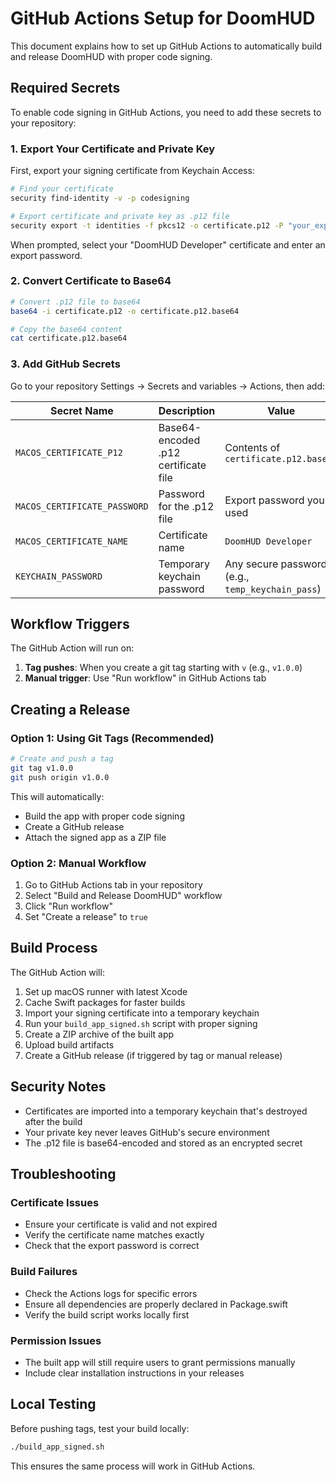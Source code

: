 # GitHub Actions Setup for DoomHUD

This document explains how to set up GitHub Actions to automatically build and release DoomHUD with proper code signing.

## Required Secrets

To enable code signing in GitHub Actions, you need to add these secrets to your repository:

### 1. Export Your Certificate and Private Key

First, export your signing certificate from Keychain Access:

```bash
# Find your certificate
security find-identity -v -p codesigning

# Export certificate and private key as .p12 file
security export -t identities -f pkcs12 -o certificate.p12 -P "your_export_password"
```

When prompted, select your "DoomHUD Developer" certificate and enter an export password.

### 2. Convert Certificate to Base64

```bash
# Convert .p12 file to base64
base64 -i certificate.p12 -o certificate.p12.base64

# Copy the base64 content
cat certificate.p12.base64
```

### 3. Add GitHub Secrets

Go to your repository Settings → Secrets and variables → Actions, then add:

| Secret Name | Description | Value |
|-------------|-------------|-------|
| `MACOS_CERTIFICATE_P12` | Base64-encoded .p12 certificate file | Contents of `certificate.p12.base64` |
| `MACOS_CERTIFICATE_PASSWORD` | Password for the .p12 file | Export password you used |
| `MACOS_CERTIFICATE_NAME` | Certificate name | `DoomHUD Developer` |
| `KEYCHAIN_PASSWORD` | Temporary keychain password | Any secure password (e.g., `temp_keychain_pass`) |

## Workflow Triggers

The GitHub Action will run on:

1. **Tag pushes**: When you create a git tag starting with `v` (e.g., `v1.0.0`)
2. **Manual trigger**: Use "Run workflow" in GitHub Actions tab

## Creating a Release

### Option 1: Using Git Tags (Recommended)

```bash
# Create and push a tag
git tag v1.0.0
git push origin v1.0.0
```

This will automatically:
- Build the app with proper code signing
- Create a GitHub release
- Attach the signed app as a ZIP file

### Option 2: Manual Workflow

1. Go to GitHub Actions tab in your repository
2. Select "Build and Release DoomHUD" workflow
3. Click "Run workflow"
4. Set "Create a release" to `true`

## Build Process

The GitHub Action will:

1. Set up macOS runner with latest Xcode
2. Cache Swift packages for faster builds
3. Import your signing certificate into a temporary keychain
4. Run your `build_app_signed.sh` script with proper signing
5. Create a ZIP archive of the built app
6. Upload build artifacts
7. Create a GitHub release (if triggered by tag or manual release)

## Security Notes

- Certificates are imported into a temporary keychain that's destroyed after the build
- Your private key never leaves GitHub's secure environment
- The .p12 file is base64-encoded and stored as an encrypted secret

## Troubleshooting

### Certificate Issues
- Ensure your certificate is valid and not expired
- Verify the certificate name matches exactly
- Check that the export password is correct

### Build Failures
- Check the Actions logs for specific errors
- Ensure all dependencies are properly declared in Package.swift
- Verify the build script works locally first

### Permission Issues
- The built app will still require users to grant permissions manually
- Include clear installation instructions in your releases

## Local Testing

Before pushing tags, test your build locally:

```bash
./build_app_signed.sh
```

This ensures the same process will work in GitHub Actions.